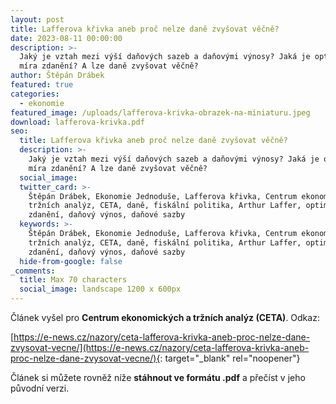 ```yaml
---
layout: post
title: Lafferova křivka aneb proč nelze daně zvyšovat věčně?
date: 2023-08-11 00:00:00
description: >-
  Jaký je vztah mezi výší daňových sazeb a daňovými výnosy? Jaká je optimální
  míra zdanění? A lze daně zvyšovat věčně? 
author: Štěpán Drábek
featured: true
categories:
  - ekonomie
featured_image: /uploads/lafferova-krivka-obrazek-na-miniaturu.jpeg
download: lafferova-krivka.pdf
seo:
  title: Lafferova křivka aneb proč nelze daně zvyšovat věčně?
  description: >-
    Jaký je vztah mezi výší daňových sazeb a daňovými výnosy? Jaká je optimální
    míra zdanění? A lze daně zvyšovat věčně? 
  social_image:
  twitter_card: >-
    Štěpán Drábek, Ekonomie Jednoduše, Lafferova křivka, Centrum ekonomických a
    tržních analýz, CETA, daně, fiskální politika, Arthur Laffer, optimální míra
    zdanění, daňový výnos, daňové sazby
  keywords: >-
    Štěpán Drábek, Ekonomie Jednoduše, Lafferova křivka, Centrum ekonomických a
    tržních analýz, CETA, daně, fiskální politika, Arthur Laffer, optimální míra
    zdanění, daňový výnos, daňové sazby
  hide-from-google: false
_comments:
  title: Max 70 characters
  social_image: landscape 1200 x 600px
---
```

Článek vyšel pro&nbsp;**Centrum ekonomických a tržních analýz (CETA)**. Odkaz:

[https://e-news.cz/nazory/ceta-lafferova-krivka-aneb-proc-nelze-dane-zvysovat-vecne/](https://e-news.cz/nazory/ceta-lafferova-krivka-aneb-proc-nelze-dane-zvysovat-vecne/){: target="_blank" rel="noopener"}

Článek si můžete rovněž níže&nbsp;**stáhnout ve formátu .pdf**&nbsp;a přečíst v jeho původní verzi.